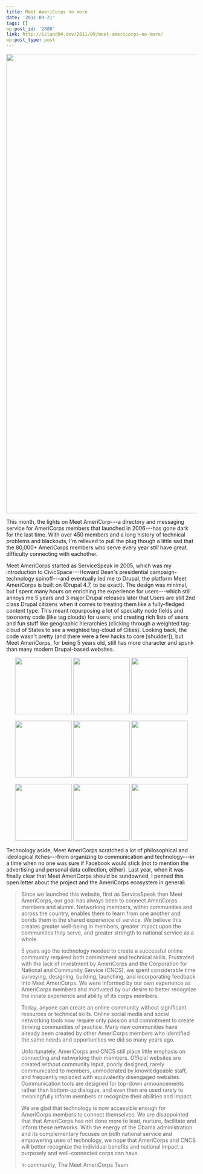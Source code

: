 ```yaml
---
title: Meet AmeriCorps no more
date: '2011-09-21'
tags: []
wp:post_id: '2888'
link: http://island94.dev/2011/09/meet-americorps-no-more/
wp:post_type: post
---
```


<a href="http://www.island94.org/wp-content/uploads/2011/09/Home-Meet-AmeriCorps.png"><img src="http://www.island94.org/wp-content/uploads/2011/09/Home-Meet-AmeriCorps.png" alt="" title="Home | Meet AmeriCorps" width="888" height="1215" class="aligncenter size-full wp-image-2893" /></a>

This month, the lights on Meet AmeriCorp---a directory and messaging service for AmeriCorps members that launched in 2006---has gone dark for the last time. With over 450 members and a long history of technical problems and blackouts, I'm relieved to pull the plug though a little sad that the 80,000+ AmeriCorps members who serve every year <em>still</em> have great difficulty connecting with eachother.

Meet AmeriCorps started as ServiceSpeak in 2005, which was my introduction to CivicSpace---Howard Dean's presidential campaign-technology spinoff---and eventually led me to Drupal, the platform Meet AmeriCorps is built on (Drupal 4.7, to be exact). The design was minimal, but I spent many hours on enriching the experience for users---which still annoys me 5 years and 3 major Drupal releases later that Users are still 2nd class Drupal citizens when it comes to treating them like a fully-fledged content type. This meant repurposing a lot of specialty node fields and taxonomy code (like tag clouds) for users; and creating rich lists of users and fun stuff like geographic hierarchies (clicking through a weighted tag-cloud of States to see a weighted tag-cloud of Cities). Looking back, the code wasn't pretty (and there were a few hacks to core [shudder]), but Meet AmeriCorps, for being 5 years old, still has more character and spunk than many modern Drupal-based websites.

<p style="text-align: center;"><a href="http://www.island94.org/wp-content/uploads/2011/09/California-Meet-AmeriCorps.png"><img class="size-thumbnail wp-image-2891" title="California | Meet AmeriCorps" src="http://www.island94.org/wp-content/uploads/2011/09/California-Meet-AmeriCorps-150x150.png" alt="" width="150" height="150" /></a> <a href="http://www.island94.org/wp-content/uploads/2011/09/rebecca-Meet-AmeriCorps.png"><img class="size-thumbnail wp-image-2896" title="rebecca | Meet AmeriCorps" src="http://www.island94.org/wp-content/uploads/2011/09/rebecca-Meet-AmeriCorps-150x150.png" alt="" width="150" height="150" /></a> <a href="http://www.island94.org/wp-content/uploads/2011/09/Map-Meet-AmeriCorps.png"><img class="size-thumbnail wp-image-2895" title="Map | Meet AmeriCorps" src="http://www.island94.org/wp-content/uploads/2011/09/Map-Meet-AmeriCorps-150x150.png" alt="" width="150" height="150" /></a></p>

<p style="text-align: center;"><a href="http://www.island94.org/wp-content/uploads/2011/09/Interests-Meet-AmeriCorps.png"><img class="size-thumbnail wp-image-2894" title="Interests | Meet AmeriCorps" src="http://www.island94.org/wp-content/uploads/2011/09/Interests-Meet-AmeriCorps-150x150.png" alt="" width="150" height="150" /></a> <a href="http://www.island94.org/wp-content/uploads/2011/09/All-about-Meet-AmeriCorps-Meet-AmeriCorps.png"><img class="size-thumbnail wp-image-2890" title="All about Meet AmeriCorps | Meet AmeriCorps" src="http://www.island94.org/wp-content/uploads/2011/09/All-about-Meet-AmeriCorps-Meet-AmeriCorps-150x150.png" alt="" width="150" height="150" /></a> <a href="http://www.island94.org/wp-content/uploads/2011/09/So-you-need-help-Meet-AmeriCorps.png"><img class="size-thumbnail wp-image-2898" title="So you need help | Meet AmeriCorps" src="http://www.island94.org/wp-content/uploads/2011/09/So-you-need-help-Meet-AmeriCorps-150x150.png" alt="" width="150" height="150" /></a></p>

<p style="text-align: center;"><a href="http://www.island94.org/wp-content/uploads/2011/09/Service-Area-Meet-AmeriCorps.png"><img class="size-thumbnail wp-image-2897" title="Service Area | Meet AmeriCorps" src="http://www.island94.org/wp-content/uploads/2011/09/Service-Area-Meet-AmeriCorps-150x150.png" alt="" width="150" height="150" /></a> <a href="http://www.island94.org/wp-content/uploads/2011/09/Alaska-Meet-AmeriCorps.png"><img class="size-thumbnail wp-image-2889" title="Alaska | Meet AmeriCorps" src="http://www.island94.org/wp-content/uploads/2011/09/Alaska-Meet-AmeriCorps-150x150.png" alt="" width="150" height="150" /></a> <a href="http://www.island94.org/wp-content/uploads/2011/09/user-account-Meet-AmeriCorps.png"><img class="size-thumbnail wp-image-2899" title="user account | Meet AmeriCorps" src="http://www.island94.org/wp-content/uploads/2011/09/user-account-Meet-AmeriCorps-150x150.png" alt="" width="150" height="150" /></a></p>

Technology aside, Meet AmeriCorps scratched a lot of philosophical and ideological itches---from organizing to communication and technology---in a time when no one was sure if Facebook would stick (not to mention the advertising and personal data collection, either). Last year, when it was finally clear that Meet AmeriCorps should be sundowned, I penned this open letter about the project and the AmeriCorps ecosystem in general:
<blockquote>Since we launched this website, first as ServiceSpeak then Meet AmeriCorps, our goal has always been to connect AmeriCorps members and alumni. Networking members, within communities and across the country, enables them to learn from one another and bonds them in the shared experience of service. We believe this creates greater well-being in members, greater impact upon the communities they serve, and greater strength to national service as a whole.

5 years ago the technology needed to create a successful online community required both commitment and technical skills. Frustrated with the lack of investment by AmeriCorps and the Corporation for National and Community Service (CNCS), we spent considerable time surveying, designing, building, launching, and incorporating feedback into Meet AmeriCorps. We were informed by our own experience as AmeriCorps members and motivated by our desire to better recognize the innate experience and ability of its corps members.

Today, anyone can create an online community without significant resources or technical skills. Online social media and social networking tools now require only passion and commitment to create thriving communities of practice. Many new communities have already been created by other AmeriCorps members who identified the same needs and opportunities we did so many years ago.

Unfortunately, AmeriCorps and CNCS still place little emphasis on connecting and networking their members. Official websites are created without community input, poorly designed, rarely communicated to members, unmoderated by knowledgeable staff, and frequently replaced with equivalently disengaged websites. Communication tools are designed for top-down announcements rather than bottom-up dialogue, and even then are used rarely to meaningfully inform members or recognize their abilities and impact.

We are glad that technology is now accessible enough for AmeriCorps members to connect themselves. We are disappointed that that AmeriCorps has not done more to lead, nurture, facilitate and inform these networks. With the energy of the Obama administration and its complementary focuses on both national service and empowering uses of technology, we hope that AmeriCorps and CNCS will better recognize the individual benefits and national impact a purposely and well-connected corps can have.

In community,
The Meet AmeriCorps Team</blockquote>
